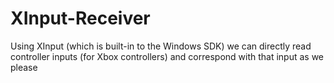 # XInput-Receiver
Using XInput (which is built-in to the Windows SDK) we can directly read controller inputs (for Xbox controllers) and correspond with that input as we please
